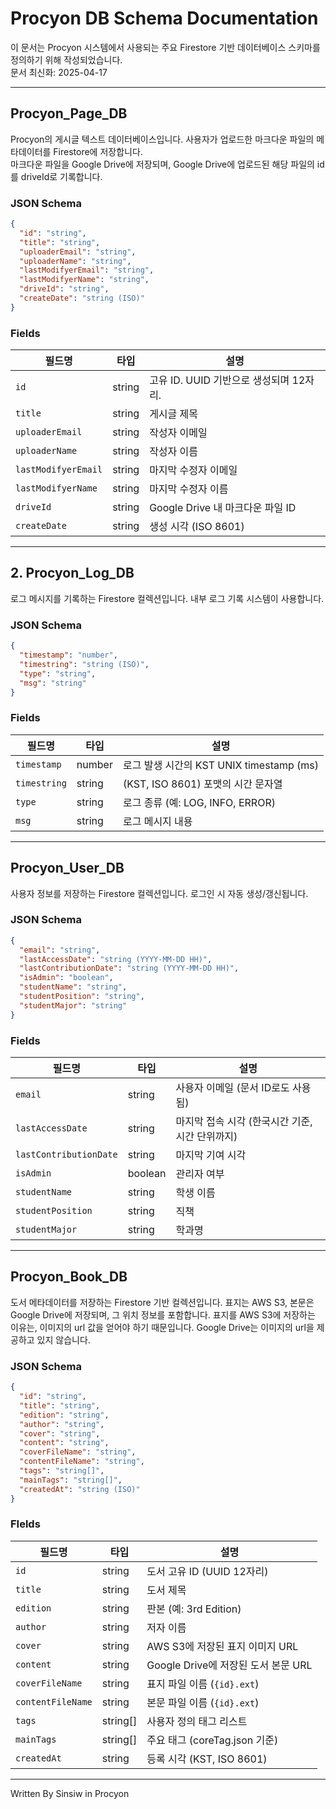 # Procyon DB Schema Documentation

이 문서는 Procyon 시스템에서 사용되는 주요 Firestore 기반 데이터베이스 스키마를 정의하기 위해 작성되었습니다.  
문서 최신화: 2025-04-17 

---

## Procyon_Page_DB

Procyon의 게시글 텍스트 데이터베이스입니다. 사용자가 업로드한 마크다운 파일의 메타데이터를 Firestore에 저장합니다.  
마크다운 파일을 Google Drive에 저장되며, Google Drive에 업로드된 해당 파일의 id를 driveId로 기록합니다.

### JSON Schema
```json
{
  "id": "string",
  "title": "string",
  "uploaderEmail": "string",
  "uploaderName": "string",
  "lastModifyerEmail": "string",
  "lastModifyerName": "string",
  "driveId": "string",
  "createDate": "string (ISO)"
}
```

### Fields
| 필드명              | 타입    | 설명 |
|---------------------|---------|------|
| `id`                | string  | 고유 ID. UUID 기반으로 생성되며 12자리. |
| `title`             | string  | 게시글 제목 |
| `uploaderEmail`     | string  | 작성자 이메일 |
| `uploaderName`      | string  | 작성자 이름 |
| `lastModifyerEmail` | string  | 마지막 수정자 이메일 |
| `lastModifyerName`  | string  | 마지막 수정자 이름 |
| `driveId`           | string  | Google Drive 내 마크다운 파일 ID |
| `createDate`        | string  | 생성 시각 (ISO 8601) |

---

## 2. Procyon_Log_DB

로그 메시지를 기록하는 Firestore 컬렉션입니다. 내부 로그 기록 시스템이 사용합니다.

### JSON Schema
```json
{
  "timestamp": "number",
  "timestring": "string (ISO)",
  "type": "string",
  "msg": "string"
}
```

### Fields
| 필드명       | 타입     | 설명 |
|--------------|----------|------|
| `timestamp`  | number   | 로그 발생 시간의 KST UNIX timestamp (ms) |
| `timestring` | string   | (KST, ISO 8601) 포맷의 시간 문자열 |
| `type`       | string   | 로그 종류 (예: LOG, INFO, ERROR) |
| `msg`        | string   | 로그 메시지 내용 |

---

## Procyon_User_DB

사용자 정보를 저장하는 Firestore 컬렉션입니다. 로그인 시 자동 생성/갱신됩니다.

### JSON Schema
```json
{
  "email": "string",
  "lastAccessDate": "string (YYYY-MM-DD HH)",
  "lastContributionDate": "string (YYYY-MM-DD HH)",
  "isAdmin": "boolean",
  "studentName": "string",
  "studentPosition": "string",
  "studentMajor": "string"
}
```

### Fields
| 필드명               | 타입     | 설명 |
|----------------------|----------|------|
| `email`              | string   | 사용자 이메일 (문서 ID로도 사용됨) |
| `lastAccessDate`     | string   | 마지막 접속 시각 (한국시간 기준, 시간 단위까지) |
| `lastContributionDate` | string | 마지막 기여 시각 |
| `isAdmin`            | boolean  | 관리자 여부 |
| `studentName`        | string   | 학생 이름 |
| `studentPosition`    | string   | 직책 |
| `studentMajor`       | string   | 학과명 |

---

## Procyon_Book_DB

도서 메타데이터를 저장하는 Firestore 기반 컬렉션입니다. 표지는 AWS S3, 본문은 Google Drive에 저장되며, 그 위치 정보를 포함합니다. 표지를 AWS S3에 저장하는 이유는, 이미지의 url 값을 얻어야 하기 때문입니다. Google Drive는 이미지의 url을 제공하고 있지 않습니다.

### JSON Schema
```json
{
  "id": "string",
  "title": "string",
  "edition": "string",
  "author": "string",
  "cover": "string",
  "content": "string",
  "coverFileName": "string",
  "contentFileName": "string",
  "tags": "string[]",
  "mainTags": "string[]",
  "createdAt": "string (ISO)"
}
```

### FIelds
| 필드명           | 타입      | 설명 |
|------------------|-----------|------|
| `id`             | string    | 도서 고유 ID (UUID 12자리) |
| `title`          | string    | 도서 제목 |
| `edition`        | string    | 판본 (예: 3rd Edition) |
| `author`         | string    | 저자 이름 |
| `cover`          | string    | AWS S3에 저장된 표지 이미지 URL |
| `content`        | string    | Google Drive에 저장된 도서 본문 URL |
| `coverFileName`  | string    | 표지 파일 이름 (`{id}.ext`) |
| `contentFileName`| string    | 본문 파일 이름 (`{id}.ext`) |
| `tags`           | string[]  | 사용자 정의 태그 리스트 |
| `mainTags`       | string[]  | 주요 태그 (coreTag.json 기준) |
| `createdAt`      | string    | 등록 시각 (KST, ISO 8601) |


---

Written By Sinsiw in Procyon